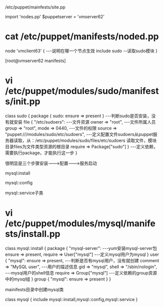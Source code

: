 /etc/puppet/mainfests/site.pp


import 'nodes.pp'
 $puppetserver = 'vmserver62'




# cat /etc/puppet/manifests/noded.pp
 node 'vmclient63' {               ---说明在哪一个节点生效
 include sudo                            --读取sudo模块
 }






[root@vmserver62 manifests]
# vi /etc/puppet/modules/sudo/manifests/init.pp
class sudo {
    package { sudo: ensure => present }             ---判断sudo是否安装，没有就安装
    file { "/etc/sudoers":                          ---文件资源
        owner => "root",                            ---文件所属人员
        group => "root",
        mode => 0440,                               ---文件的权限
        source => "puppet:///modules/sudo/etc/sudoers",    ---定义配置文件sudoers从puppet服务器读取，从：/etc/puppet/modules/sudo/files/etc/sudoers 读取文件，模块目录files为文件类型资源的根目录
        require => Package["sudo"] }           ---定义依赖，需要执行package，才能执行这一步
}


很明显是三个步骤安装--->配置--->服务启动

mysql:install

mysql::config

mysql::service子类


# vi /etc/puppet/modules/mysql/manifests/install.pp
class mysql::install {
    package { "mysql-server":           ---yum安装mysql-server包
                ensure => present,
                require => User["mysql"]            ---定义mysql用户为mysql
    }
    user { "mysql":
            ensure => present,                  ---判断是否有mysql用户，没有就创建
            comment => "MySQL user",       ---用户的描述信息
            gid => "mysql",
            shell => "/sbin/nologin",                         ---mysql用户的shell信息
            require => Group["mysql"]             ---定义依赖的group资源中的mysql组
    }
    group { "mysql":
            ensure => present
    }
}



mainifests目录中创建mysql类

class mysql {
    include mysql::install,mysql::config,mysql::service
}


